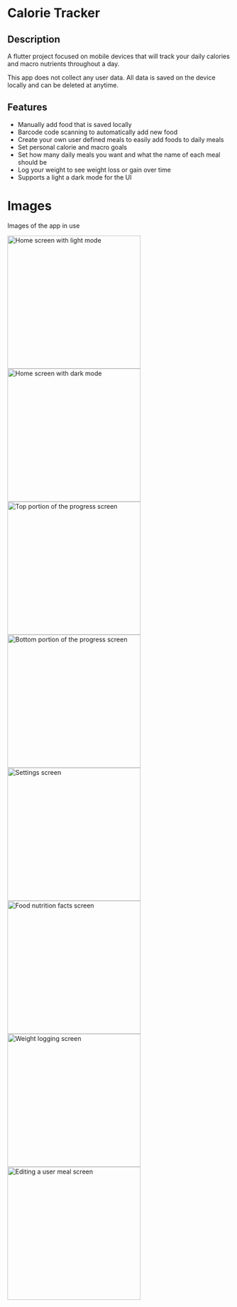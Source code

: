 # Calorie Tracker

## Description
A flutter project focused on mobile devices that will track your daily calories and macro nutrients
throughout a day.

This app does not collect any user data. All data is saved on the device locally and
can be deleted at anytime.

## Features
- Manually add food that is saved locally
- Barcode code scanning to automatically add new food
- Create your own user defined meals to easily add foods to daily meals
- Set personal calorie and macro goals
- Set how many daily meals you want and what the name of each meal should be
- Log your weight to see weight loss or gain over time
- Supports a light a dark mode for the UI

# Images
Images of the app in use

<img src="Calorie_tracker_photos/Homescreen_light.png" alt="Home screen with light mode" width="300">

<img src="Calorie_tracker_photos/Homescreen_dark.png" alt="Home screen with dark mode" width="300">

<img src="Calorie_tracker_photos/progress_page_1.png" alt="Top portion of the progress screen" width="300">

<img src="Calorie_tracker_photos/progress_page_2.png" alt="Bottom portion of the progress screen" width="300">

<img src="Calorie_tracker_photos/settings_page.png" alt="Settings screen" width="300">

<img src="Calorie_tracker_photos/food_nutrition_facts.png" alt="Food nutrition facts screen" width="300">

<img src="Calorie_tracker_photos/weight_log.png" alt="Weight logging screen" width="300">

<img src="Calorie_tracker_photos/user_meal_edit.png" alt="Editing a user meal screen" width="300">
